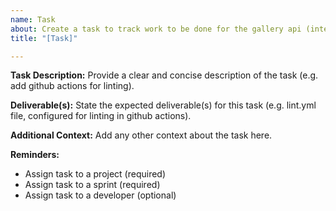 ```yaml
---
name: Task
about: Create a task to track work to be done for the gallery api (internal use)!
title: "[Task]"

---
```


**Task Description:**
Provide a clear and concise description of the task (e.g. add github actions for linting).

**Deliverable(s):**
State the expected deliverable(s) for this task (e.g. lint.yml file, configured for linting in github actions).

**Additional Context:**
Add any other context about the task here.

**Reminders:**
- Assign task to a project (required)
- Assign task to a sprint (required)
- Assign task to a developer (optional)

